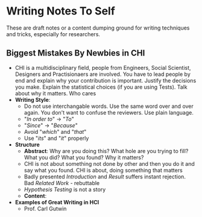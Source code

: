 # Writing Notes To Self

These are draft notes or a content dumping ground for writing techniques and tricks, especially for researchers. 


## Biggest Mistakes By Newbies in CHI
- CHI is a multidisciplinary field, people from Engineers, Social Scientist, Designers and Practisionaers are involved. You have to lead people by end and explain why your contribution is important. Justify the decisions you make. Explain the statistical choices (if you are using Tests). Talk about why it matters. Who cares
- **Writing Style**: 
	- Do not use interchangable words. Use the same word over and over again. You don't want to confuse the reviewers.  Use plain language. 
	- "*In order to*" -> "*To*"
	- "*Since*" -> "*Because*"
	- Avoid "*which*" and "*that*"
	- Use "*its*" and "*it*" properly
- **Structure**
	- **Abstract**:  Why are you doing this? What hole are you trying to fill? What you did? What you found?  Why it matters?
	- CHI is not about something not done by other and then you do it and say what you found. CHI is about, doing something that matters
	-  Badly presented *Introduction* and *Result* suffers instant rejection.  Bad *Related Work* - rebuttable
	- *Hypothesis Testing* is not a story
	- **Content**: 
- **Examples of Great Writing in HCI**
	- Prof. Carl Gutwin
